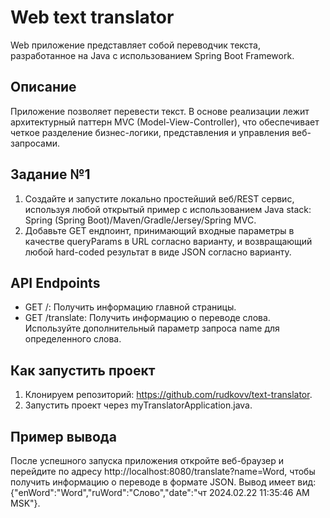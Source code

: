 # Web text translator
Web приложение представляет собой переводчик текста, разработанное на Java с использованием Spring Boot Framework. 
## Описание
Приложение позволяет перевести текст. В основе реализации лежит архитектурный паттерн MVC (Model-View-Controller), что обеспечивает четкое разделение бизнес-логики, представления и управления веб-запросами.
## Задание №1
1. Создайте и запустите локально простейший веб/REST сервис, используя любой открытый пример с использованием Java stack: Spring (Spring Boot)/Maven/Gradle/Jersey/Spring MVC.
2. Добавьте GET ендпоинт, принимающий входные параметры в качестве queryParams в URL согласно варианту, и возвращающий любой hard-coded результат в виде JSON согласно варианту.

## API Endpoints
- GET /: Получить информацию главной страницы.
- GET /translate: Получить информацию о переводе слова. Используйте дополнительный параметр запроса name для определенного слова. 

## Как запустить проект
1. Клонируем репозиторий: https://github.com/rudkovv/text-translator.
2. Запустить проект через myTranslatorApplication.java.

## Пример вывода
После успешного запуска приложения откройте веб-браузер и перейдите по адресу http://localhost:8080/translate?name=Word, чтобы получить информацию о переводе в формате JSON.
Вывод имеет вид: {"enWord":"Word","ruWord":"Слово","date":"чт 2024.02.22 11:35:46 AM MSK"}.

